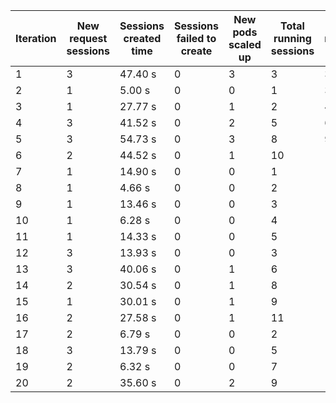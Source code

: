 | Iteration | New request sessions | Sessions created time | Sessions failed to create | New pods scaled up | Total running sessions | Total running pods | Max sessions per pod | Gaps | Sessions closed |
| --------- | -------------------- | --------------------- | ------------------------- | ------------------ | ---------------------- | ------------------ | -------------------- | ---- | --------------- |
| 1         | 3                    | 47.40 s               | 0                         | 3                  | 3                      | 3                  | 1                    | 0    | 3               |
| 2         | 1                    | 5.00 s                | 0                         | 0                  | 1                      | 3                  | 1                    | 2    | 0               |
| 3         | 1                    | 27.77 s               | 0                         | 1                  | 2                      | 4                  | 1                    | 2    | 0               |
| 4         | 3                    | 41.52 s               | 0                         | 2                  | 5                      | 6                  | 1                    | 1    | 0               |
| 5         | 3                    | 54.73 s               | 0                         | 3                  | 8                      | 9                  | 1                    | 1    | 0               |
| 6         | 2                    | 44.52 s               | 0                         | 1                  | 10                     | 10                 | 1                    | 0    | 10              |
| 7         | 1                    | 14.90 s               | 0                         | 0                  | 1                      | 10                 | 1                    | 9    | 0               |
| 8         | 1                    | 4.66 s                | 0                         | 0                  | 2                      | 10                 | 1                    | 8    | 0               |
| 9         | 1                    | 13.46 s               | 0                         | 0                  | 3                      | 10                 | 1                    | 7    | 0               |
| 10        | 1                    | 6.28 s                | 0                         | 0                  | 4                      | 10                 | 1                    | 6    | 0               |
| 11        | 1                    | 14.33 s               | 0                         | 0                  | 5                      | 10                 | 1                    | 5    | 5               |
| 12        | 3                    | 13.93 s               | 0                         | 0                  | 3                      | 10                 | 1                    | 7    | 0               |
| 13        | 3                    | 40.06 s               | 0                         | 1                  | 6                      | 11                 | 1                    | 5    | 0               |
| 14        | 2                    | 30.54 s               | 0                         | 1                  | 8                      | 12                 | 1                    | 4    | 0               |
| 15        | 1                    | 30.01 s               | 0                         | 1                  | 9                      | 10                 | 1                    | 1    | 0               |
| 16        | 2                    | 27.58 s               | 0                         | 1                  | 11                     | 11                 | 1                    | 0    | 11              |
| 17        | 2                    | 6.79 s                | 0                         | 0                  | 2                      | 11                 | 1                    | 9    | 0               |
| 18        | 3                    | 13.79 s               | 0                         | 0                  | 5                      | 11                 | 1                    | 6    | 0               |
| 19        | 2                    | 6.32 s                | 0                         | 0                  | 7                      | 11                 | 1                    | 4    | 0               |
| 20        | 2                    | 35.60 s               | 0                         | 2                  | 9                      | 13                 | 1                    | 4    | 0               |
